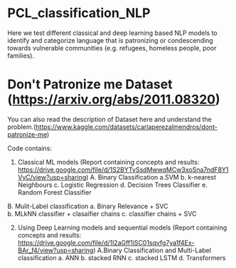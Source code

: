 # PCL_classification_NLP
Here we test different classical and deep learning based NLP models to identify and categorize language that is patronizing or condescending towards vulnerable communities (e.g. refugees, homeless people, poor families).

# Don't Patronize me Dataset (https://arxiv.org/abs/2011.08320)
You can also read the description of Dataset here and understand the problem.(https://www.kaggle.com/datasets/carlaperezalmendros/dont-patronize-me)

Code contains:
1. Classical ML models
 (Report containing concepts and results: https://drive.google.com/file/d/1S2BYTySsdMwwqMCw3xoSna7ndF8Y1VyC/view?usp=sharing)
  A. Binary Classification
    a.SVM
    b. k-nearest Neighbours
    c. Logistic Regression
    d. Decision Trees Classifier
    e. Random Forest Classifier

  B. Mulit-Label classification
    a. Binary Relevance + SVC  
    b. MLkNN classifier + clasaifier chains
    c. classifier chains + SVC

  
2. Using Deep Learning models and sequential models
 (Report containing concepts and results: https://drive.google.com/file/d/1l2aGff1iSC01sqvfg7ya1f4Ex-BAr_f4/view?usp=sharing)
   A.Binary Classification and Multi-Label classification
     a. ANN
     b. stacked RNN
     c. stacked LSTM
     d. Transformers 
